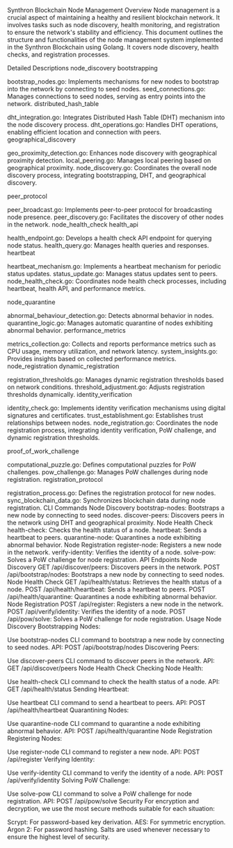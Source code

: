 Synthron Blockchain Node Management
Overview
Node management is a crucial aspect of maintaining a healthy and resilient blockchain network. It involves tasks such as node discovery, health monitoring, and registration to ensure the network's stability and efficiency. This document outlines the structure and functionalities of the node management system implemented in the Synthron Blockchain using Golang. It covers node discovery, health checks, and registration processes.

Detailed Descriptions
node_discovery
bootstrapping

bootstrap_nodes.go: Implements mechanisms for new nodes to bootstrap into the network by connecting to seed nodes.
seed_connections.go: Manages connections to seed nodes, serving as entry points into the network.
distributed_hash_table

dht_integration.go: Integrates Distributed Hash Table (DHT) mechanism into the node discovery process.
dht_operations.go: Handles DHT operations, enabling efficient location and connection with peers.
geographical_discovery

geo_proximity_detection.go: Enhances node discovery with geographical proximity detection.
local_peering.go: Manages local peering based on geographical proximity.
node_discovery.go: Coordinates the overall node discovery process, integrating bootstrapping, DHT, and geographical discovery.

peer_protocol

peer_broadcast.go: Implements peer-to-peer protocol for broadcasting node presence.
peer_discovery.go: Facilitates the discovery of other nodes in the network.
node_health_check
health_api

health_endpoint.go: Develops a health check API endpoint for querying node status.
health_query.go: Manages health queries and responses.
heartbeat

heartbeat_mechanism.go: Implements a heartbeat mechanism for periodic status updates.
status_update.go: Manages status updates sent to peers.
node_health_check.go: Coordinates node health check processes, including heartbeat, health API, and performance metrics.

node_quarantine

abnormal_behaviour_detection.go: Detects abnormal behavior in nodes.
quarantine_logic.go: Manages automatic quarantine of nodes exhibiting abnormal behavior.
performance_metrics

metrics_collection.go: Collects and reports performance metrics such as CPU usage, memory utilization, and network latency.
system_insights.go: Provides insights based on collected performance metrics.
node_registration
dynamic_registration

registration_thresholds.go: Manages dynamic registration thresholds based on network conditions.
threshold_adjustment.go: Adjusts registration thresholds dynamically.
identity_verification

identity_check.go: Implements identity verification mechanisms using digital signatures and certificates.
trust_establishment.go: Establishes trust relationships between nodes.
node_registration.go: Coordinates the node registration process, integrating identity verification, PoW challenge, and dynamic registration thresholds.

proof_of_work_challenge

computational_puzzle.go: Defines computational puzzles for PoW challenges.
pow_challenge.go: Manages PoW challenges during node registration.
registration_protocol

registration_process.go: Defines the registration protocol for new nodes.
sync_blockchain_data.go: Synchronizes blockchain data during node registration.
CLI Commands
Node Discovery
bootstrap-nodes: Bootstraps a new node by connecting to seed nodes.
discover-peers: Discovers peers in the network using DHT and geographical proximity.
Node Health Check
health-check: Checks the health status of a node.
heartbeat: Sends a heartbeat to peers.
quarantine-node: Quarantines a node exhibiting abnormal behavior.
Node Registration
register-node: Registers a new node in the network.
verify-identity: Verifies the identity of a node.
solve-pow: Solves a PoW challenge for node registration.
API Endpoints
Node Discovery
GET /api/discover/peers: Discovers peers in the network.
POST /api/bootstrap/nodes: Bootstraps a new node by connecting to seed nodes.
Node Health Check
GET /api/health/status: Retrieves the health status of a node.
POST /api/health/heartbeat: Sends a heartbeat to peers.
POST /api/health/quarantine: Quarantines a node exhibiting abnormal behavior.
Node Registration
POST /api/register: Registers a new node in the network.
POST /api/verify/identity: Verifies the identity of a node.
POST /api/pow/solve: Solves a PoW challenge for node registration.
Usage
Node Discovery
Bootstrapping Nodes:

Use bootstrap-nodes CLI command to bootstrap a new node by connecting to seed nodes.
API: POST /api/bootstrap/nodes
Discovering Peers:

Use discover-peers CLI command to discover peers in the network.
API: GET /api/discover/peers
Node Health Check
Checking Node Health:

Use health-check CLI command to check the health status of a node.
API: GET /api/health/status
Sending Heartbeat:

Use heartbeat CLI command to send a heartbeat to peers.
API: POST /api/health/heartbeat
Quarantining Nodes:

Use quarantine-node CLI command to quarantine a node exhibiting abnormal behavior.
API: POST /api/health/quarantine
Node Registration
Registering Nodes:

Use register-node CLI command to register a new node.
API: POST /api/register
Verifying Identity:

Use verify-identity CLI command to verify the identity of a node.
API: POST /api/verify/identity
Solving PoW Challenge:

Use solve-pow CLI command to solve a PoW challenge for node registration.
API: POST /api/pow/solve
Security
For encryption and decryption, we use the most secure methods suitable for each situation:

Scrypt: For password-based key derivation.
AES: For symmetric encryption.
Argon 2: For password hashing.
Salts are used whenever necessary to ensure the highest level of security.